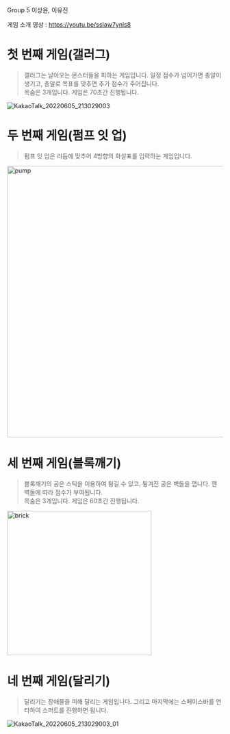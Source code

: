 Group 5 이상윤, 이유진<br/>

게임 소개 영상 : https://youtu.be/ssIaw7ynls8 <br/>

# 첫 번째 게임(갤러그) <br/>
>갤러그는 날아오는 몬스터들을 피하는 게임입니다. 일정 점수가 넘어가면 총알이 생기고, 총알로 목표를 맞추면 추가 점수가 주어집니다.<br/>
>목숨은 3개입니다. 게임은 70초간 진행됩니다.<br/>
>
![KakaoTalk_20220605_213029003](https://user-images.githubusercontent.com/101650598/172050575-b523ecd1-9ef9-4f94-8984-8e648dc84187.png)
        
# 두 번째 게임(펌프 잇 업)<br/> 
>펌프 잇 업은 리듬에 맞추어 4방향의 화살표를 입력하는 게임입니다.<br/>

<img width="634" alt="pump" src="https://user-images.githubusercontent.com/101650598/172050571-7b021d66-aff5-47db-af45-4bd6a587a25a.png">

# 세 번째 게임(블록깨기)<br/>
>블록깨기의 공은 스틱을 이용하여 튕길 수 있고, 튕겨진 공은 벽돌을 깹니다. 깬 벽돌에 따라 점수가 부여됩니다.<br/>
>목숨은 3개입니다. 게임은 60초간 진행됩니다.<br/>

<img width="337" alt="brick" src="https://user-images.githubusercontent.com/101650598/172050573-49c3ff68-7127-4faf-9901-3f7f647b7af7.png">

# 네 번째 게임(달리기)<br/>
>달리기는 장애물을 피해 달리는 게임입니다. 그리고 마지막에는 스페이스바를 연타하여 스퍼트를 진행하면 됩니다.<br/>

![KakaoTalk_20220605_213029003_01](https://user-images.githubusercontent.com/101650598/172050582-517464fb-15cb-43f9-b56d-e4e6666215cb.png)
